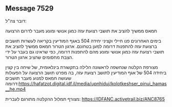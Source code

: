 ## Message 7529

דובר צה"ל:

חמאס ממשיך להציב את תושבי רצועת עזה כמגן אנושי ומונע מעבר לדרום הרצועה

בימים האחרונים פנו חיילי וקציני יחידה 504 באגף המודיעין בקריאה לעשרות תושבים ברצועת עזה להתפנות דרומה למען בטחונם. ארגון הטרור חמאס ממשיך להציב את תושבי רצועת עזה כמגן אנושי ומונע מהם להתפנות דרומה, כפי שראינו גם בעבר על ידי הצבת מחסומים שהציב ארגון הטרור. 

מצורפת הקלטה שנחשפה לראשונה הלילה בתקשורת בינלאומית, של שיחה בין קצין ביחידה 504 של אגף המודיעין לתושב רצועת עזה, בה מפרט תושב הרצועה על הפעולות שעושה חמאס למנוע מעבר תושבים דרומה:https://hafatzot.digital.idf.il/media/upnhiduj/kolotkeshser_pinui_hamas__he.mp4

מצורף תמלול ההקלטה מתורגם לעברית:
https://IDFANC.activetrail.biz/ANC8765

